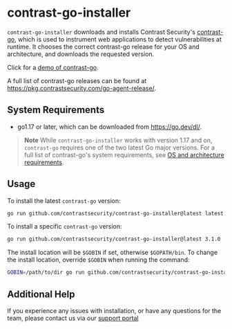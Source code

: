 # contrast-go-installer

`contrast-go-installer` downloads and installs Contrast Security's
[contrast-go](https://docs.contrastsecurity.com/en/go.html), which is used to
instrument web applications to detect vulnerabilities at runtime. It chooses the
correct contrast-go release for your OS and architecture, and downloads the
requested version.

Click for a [demo of contrast-go](http://www.youtube.com/watch?v=ffBWozHhASw).

A full list of contrast-go releases can be found at
https://pkg.contrastsecurity.com/go-agent-release/.

## System Requirements

* go1.17 or later, which can be downloaded from https://go.dev/dl/.

> **Note**
> While `contrast-go-installer` works with version 1.17 and on, `contrast-go`
requires one of the two latest Go major versions. For a full list of
contrast-go's system requirements, see [OS and architecture
requirements](https://docs.contrastsecurity.com/en/go-system-requirements.html).

## Usage

<!-- TODO verify oss url -->
To install the latest `contrast-go` version: 
```sh
go run github.com/contrastsecurity/contrast-go-installer@latest latest
```

To install a specific `contrast-go` version: 
```sh
go run github.com/contrastsecurity/contrast-go-installer@latest 3.1.0
```

The install location will be `$GOBIN` if set, otherwise `$GOPATH/bin`. To change
the install location, override `$GOBIN` when running the command:

```sh
GOBIN=/path/to/dir go run github.com/contrastsecurity/contrast-go-installer@latest 3.1.0
```
<!-- NOTE: blank lines are *required* around markdown blocks inside <details>, or it won't render as markdown -->

## Additional Help

If you experience any issues with installation, or have any questions for the
team, please contact us via our [support
portal](https://support.contrastsecurity.com/hc/en-us)
